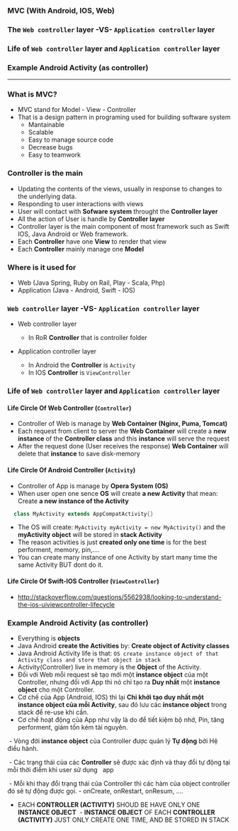 ### MVC (With Android, IOS, Web)
### The `Web controller` layer -VS- `Application controller` layer
### Life of `Web controller` layer and `Application controller` layer
### Example Android Activity (as controller)

-------


### What is MVC?

 - MVC stand for Model - View - Controller
 - That is a design pattern in programing used for building software system
    - Mantainable
    - Scalable
    - Easy to manage source code
    - Decrease bugs
    - Easy to teamwork
    
### Controller is the main
  - Updating the contents of the views, usually in response to changes to the underlying data.
  - Responding to user interactions with views
  - User will contact with **Sofware system** throught the **Controller layer**
  - All the action of User is handle by **Controller layer**
  - Controller layer is the main component of most framework such as Swift IOS, Java Android or Web framework.
  - Each **Controller** have one **View** to render that view
  - Each **Controller** mainly manage one **Model**
  
### Where is it used for
  - Web (Java Spring, Ruby on Rail, Play - Scala, Php)
  - Application (Java - Android, Swift - IOS)
  
### `Web controller` layer -VS- `Application controller` layer
  - Web controller layer
     - In RoR **Controller** that is controller folder
    
  - Application controller layer
     - In Android the **Controller** is `Activity`
     - In IOS  **Controller** is `ViewController`
     
### Life of `Web controller` layer and `Application controller` layer

#### Life Circle Of **Web Controller** (`Controller`)

   - Controller of Web is manage by **Web Container (Nginx, Puma, Tomcat)**
   - Each request from client to server the **Web Container** will create a **new instance** of the **Controller class** and this **instance** will serve the request
   - After the request done (User receives the response) **Web Container** will delete that **instance** to save disk-memory
  
#### Life Circle Of **Android Controller** (`Activity`)

   - Controller of App is manage by **Opera System (OS)**
   - When user open one sence **OS** will create **a new Activity** that mean: Create **a new instance of the Activity**

   ```java
     class MyActivity extends AppCompatActivity{}
   ```

   - The OS will create: `MyActivity myActivity = new MyActivity()` and the **myActivity object** will be stored in **stack Activity**
   - The reason activities is just **created only one time** is for the best performent, memory, pin,....
   - You can create many instance of one Activity by start many time the same Activity BUT dont do it.
  
#### Life Circle Of **Swift-IOS Controller** (`ViewController`)
  
  - http://stackoverflow.com/questions/5562938/looking-to-understand-the-ios-uiviewcontroller-lifecycle
  
  
### Example Android Activity (as controller)

  - Everything is **objects**
  - Java Android **create the Activities** by: **Create object of Activity classes**
  - Java Android Activity life is that: `OS create instance object of that Activity class and store that object in stack`
  - Activity(Controller) live in memory is the **Object** of the Activity.
  
  - Đối với Web mỗi request sẽ tạo mới một **instance object** của một Controller, nhưng đối với App thì nó chỉ tạo ra **Duy nhất** một **instance object** cho một Controller.
  
  - Cơ chế của App (Android, IOS) thì lại **Chỉ khởi tạo duy nhất một instance object của mỗi Activity**, sau đó lưu các **instance object** trong stack để re-use khi cần.
  
  - Cơ chế hoạt động của App như vậy là do để tiết kiệm bộ nhớ, Pin, tăng performent, giảm tốn kém tài nguyên.
  
  - Vòng đời **instance object** của Controller được quản lý **Tự động** bởi Hệ điều hành.
  
  - Các trạng thái của các **Controller** sẽ được xác định và thay đổi tự động tại mỗi thời điểm khi user sử dụng
   app
   
  - Mỗi khi thay đổi trạng thái của Controller thì các hàm của object controller đó sẽ tự động được gọi.
    - onCreate, onRestart, onResum, ....
    
  - EACH **CONTROLLER (ACTIVITY)** SHOUD BE HAVE ONLY ONE **INSTANCE OBJECT**
  - **INSTANCE OBJECT** OF EACH **CONTROLLER (ACTIVITY)** JUST ONLY CREATE ONE TIME, AND BE STORED IN STACK
